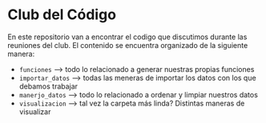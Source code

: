 # Club del Código

En este repositorio van a encontrar el codigo que discutimos durante las reuniones del club. 
El contenido se encuentra organizado de la siguiente manera:

- `funciones` --> todo lo relacionado a generar nuestras propias funciones
- `importar_datos` --> todas las meneras de importar los datos con los que debamos trabajar
- `manerjo_datos` --> todo lo relacionado a ordenar y limpiar nuestros datos
- `visualizacion` --> tal vez la carpeta más linda? Distintas maneras de visualizar

